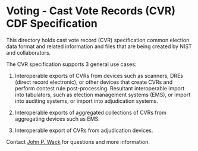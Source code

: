 # Voting - Cast Vote Records (CVR) CDF Specification

This directory holds cast vote record (CVR) specification common election data format and related information and files that are being created by NIST and collaborators.  

The CVR specification supports 3 general use cases:

1. Interoperable exports of CVRs from devices such as scanners, DREs (direct record electronic), or other devices that create CVRs and perform contest rule post-processing. Resultant interoperable import into tabulators, such as election management systems (EMS), or import into auditing systems, or import into adjudication systems.

2. Interoperable exports of aggregated collections of CVRs from aggregating devices such as EMS.

3. Interoperable export of CVRs from adjudication devices.

Contact [John P. Wack](mailto:john.wack@nist.gov) for questions and more information.
